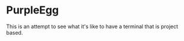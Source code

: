 PurpleEgg
=======

This is an attempt to see what it's like to have a terminal
that is project based.
